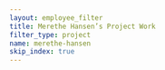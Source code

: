 ```yaml
---
layout: employee_filter
title: Merethe Hansen’s Project Work
filter_type: project
name: merethe-hansen
skip_index: true
---
```

